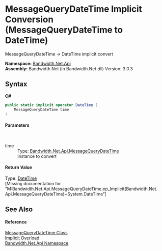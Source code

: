 ﻿# MessageQueryDateTime&nbsp;Implicit Conversion (MessageQueryDateTime to DateTime)
 

MessageQueryDateTime -> DateTime implicit convert

**Namespace:**&nbsp;<a href ="N_Bandwidth_Net_Api.md">Bandwidth.Net.Api</a><br />**Assembly:**&nbsp;Bandwidth.Net (in Bandwidth.Net.dll) Version: 3.0.3

## Syntax

**C#**<br />
``` C#
public static implicit operator DateTime (
	MessageQueryDateTime time
)
```


#### Parameters
&nbsp;<dl><dt>time</dt><dd>Type: <a href ="T_Bandwidth_Net_Api_MessageQueryDateTime.md">Bandwidth.Net.Api.MessageQueryDateTime</a><br />Instance to convert</dd></dl>

#### Return Value
Type: <a href="http://msdn2.microsoft.com/en-us/library/03ybds8y" target="_blank">DateTime</a><br />\[Missing <returns> documentation for "M:Bandwidth.Net.Api.MessageQueryDateTime.op_Implicit(Bandwidth.Net.Api.MessageQueryDateTime)~System.DateTime"\]

## See Also


#### Reference
<a href ="T_Bandwidth_Net_Api_MessageQueryDateTime.md">MessageQueryDateTime Class</a><br /><a href ="Overload_Bandwidth_Net_Api_MessageQueryDateTime_op_Implicit.md">Implicit Overload</a><br /><a href ="N_Bandwidth_Net_Api.md">Bandwidth.Net.Api Namespace</a><br />